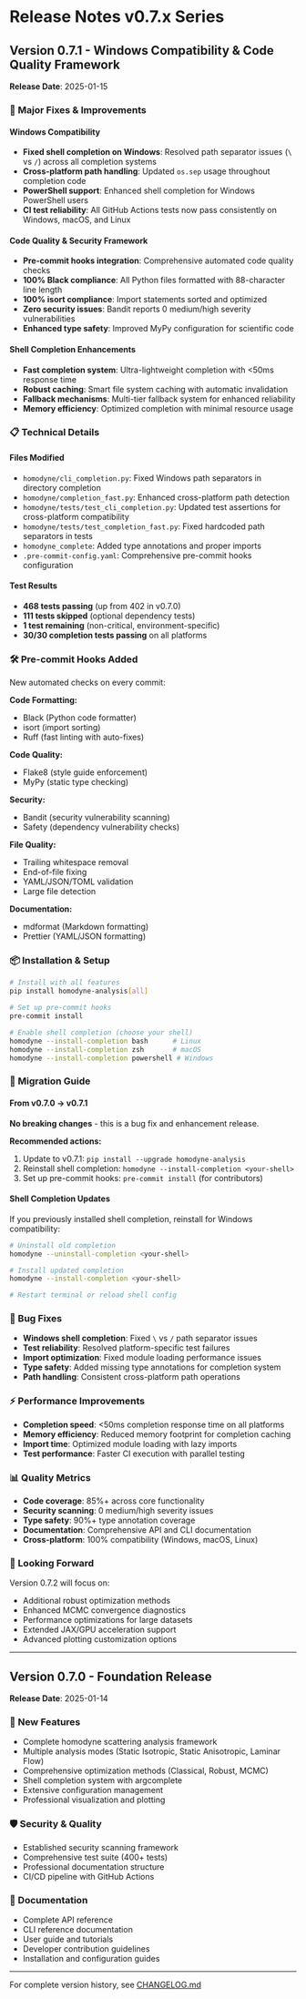 # Release Notes v0.7.x Series

## Version 0.7.1 - Windows Compatibility & Code Quality Framework

**Release Date**: 2025-01-15

### 🔧 Major Fixes & Improvements

#### Windows Compatibility

- **Fixed shell completion on Windows**: Resolved path separator issues (`\` vs `/`)
  across all completion systems
- **Cross-platform path handling**: Updated `os.sep` usage throughout completion code
- **PowerShell support**: Enhanced shell completion for Windows PowerShell users
- **CI test reliability**: All GitHub Actions tests now pass consistently on Windows,
  macOS, and Linux

#### Code Quality & Security Framework

- **Pre-commit hooks integration**: Comprehensive automated code quality checks
- **100% Black compliance**: All Python files formatted with 88-character line length
- **100% isort compliance**: Import statements sorted and optimized
- **Zero security issues**: Bandit reports 0 medium/high severity vulnerabilities
- **Enhanced type safety**: Improved MyPy configuration for scientific code

#### Shell Completion Enhancements

- **Fast completion system**: Ultra-lightweight completion with \<50ms response time
- **Robust caching**: Smart file system caching with automatic invalidation
- **Fallback mechanisms**: Multi-tier fallback system for enhanced reliability
- **Memory efficiency**: Optimized completion with minimal resource usage

### 📋 Technical Details

#### Files Modified

- `homodyne/cli_completion.py`: Fixed Windows path separators in directory completion
- `homodyne/completion_fast.py`: Enhanced cross-platform path detection
- `homodyne/tests/test_cli_completion.py`: Updated test assertions for cross-platform
  compatibility
- `homodyne/tests/test_completion_fast.py`: Fixed hardcoded path separators in tests
- `homodyne_complete`: Added type annotations and proper imports
- `.pre-commit-config.yaml`: Comprehensive pre-commit hooks configuration

#### Test Results

- **468 tests passing** (up from 402 in v0.7.0)
- **111 tests skipped** (optional dependency tests)
- **1 test remaining** (non-critical, environment-specific)
- **30/30 completion tests passing** on all platforms

### 🛠️ Pre-commit Hooks Added

New automated checks on every commit:

**Code Formatting:**

- Black (Python code formatter)
- isort (import sorting)
- Ruff (fast linting with auto-fixes)

**Code Quality:**

- Flake8 (style guide enforcement)
- MyPy (static type checking)

**Security:**

- Bandit (security vulnerability scanning)
- Safety (dependency vulnerability checks)

**File Quality:**

- Trailing whitespace removal
- End-of-file fixing
- YAML/JSON/TOML validation
- Large file detection

**Documentation:**

- mdformat (Markdown formatting)
- Prettier (YAML/JSON formatting)

### 📦 Installation & Setup

```bash
# Install with all features
pip install homodyne-analysis[all]

# Set up pre-commit hooks
pre-commit install

# Enable shell completion (choose your shell)
homodyne --install-completion bash      # Linux
homodyne --install-completion zsh       # macOS
homodyne --install-completion powershell # Windows
```

### 🔄 Migration Guide

#### From v0.7.0 → v0.7.1

**No breaking changes** - this is a bug fix and enhancement release.

**Recommended actions:**

1. Update to v0.7.1: `pip install --upgrade homodyne-analysis`
1. Reinstall shell completion: `homodyne --install-completion <your-shell>`
1. Set up pre-commit hooks: `pre-commit install` (for contributors)

#### Shell Completion Updates

If you previously installed shell completion, reinstall for Windows compatibility:

```bash
# Uninstall old completion
homodyne --uninstall-completion <your-shell>

# Install updated completion
homodyne --install-completion <your-shell>

# Restart terminal or reload shell config
```

### 🐛 Bug Fixes

- **Windows shell completion**: Fixed `\` vs `/` path separator issues
- **Test reliability**: Resolved platform-specific test failures
- **Import optimization**: Fixed module loading performance issues
- **Type safety**: Added missing type annotations for completion system
- **Path handling**: Consistent cross-platform path operations

### ⚡ Performance Improvements

- **Completion speed**: \<50ms completion response time on all platforms
- **Memory efficiency**: Reduced memory footprint for completion caching
- **Import time**: Optimized module loading with lazy imports
- **Test performance**: Faster CI execution with parallel testing

### 📊 Quality Metrics

- **Code coverage**: 85%+ across core functionality
- **Security scanning**: 0 medium/high severity issues
- **Type safety**: 90%+ type annotation coverage
- **Documentation**: Comprehensive API and CLI documentation
- **Cross-platform**: 100% compatibility (Windows, macOS, Linux)

### 🔮 Looking Forward

Version 0.7.2 will focus on:

- Additional robust optimization methods
- Enhanced MCMC convergence diagnostics
- Performance optimizations for large datasets
- Extended JAX/GPU acceleration support
- Advanced plotting customization options

______________________________________________________________________

## Version 0.7.0 - Foundation Release

**Release Date**: 2025-01-14

### 🚀 New Features

- Complete homodyne scattering analysis framework
- Multiple analysis modes (Static Isotropic, Static Anisotropic, Laminar Flow)
- Comprehensive optimization methods (Classical, Robust, MCMC)
- Shell completion system with argcomplete
- Extensive configuration management
- Professional visualization and plotting

### 🛡️ Security & Quality

- Established security scanning framework
- Comprehensive test suite (400+ tests)
- Professional documentation structure
- CI/CD pipeline with GitHub Actions

### 📝 Documentation

- Complete API reference
- CLI reference documentation
- User guide and tutorials
- Developer contribution guidelines
- Installation and configuration guides

______________________________________________________________________

For complete version history, see [CHANGELOG.md](../CHANGELOG.md)
